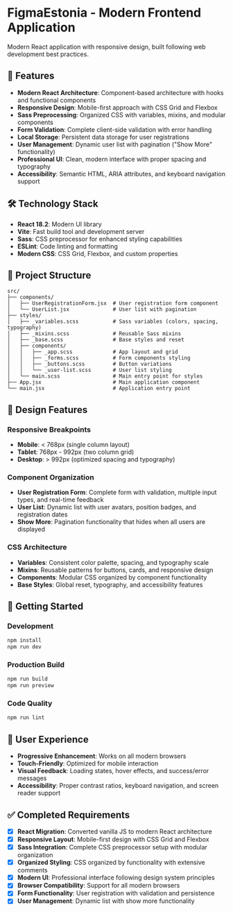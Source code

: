 # FigmaEstonia - Modern Frontend Application

Modern React application with responsive design, built following web development best practices.

## 🚀 Features

- **Modern React Architecture**: Component-based architecture with hooks and functional components
- **Responsive Design**: Mobile-first approach with CSS Grid and Flexbox
- **Sass Preprocessing**: Organized CSS with variables, mixins, and modular components
- **Form Validation**: Complete client-side validation with error handling
- **Local Storage**: Persistent data storage for user registrations
- **User Management**: Dynamic user list with pagination ("Show More" functionality)
- **Professional UI**: Clean, modern interface with proper spacing and typography
- **Accessibility**: Semantic HTML, ARIA attributes, and keyboard navigation support

## 🛠 Technology Stack

- **React 18.2**: Modern UI library
- **Vite**: Fast build tool and development server
- **Sass**: CSS preprocessor for enhanced styling capabilities
- **ESLint**: Code linting and formatting
- **Modern CSS**: CSS Grid, Flexbox, and custom properties

## 📁 Project Structure

```
src/
├── components/
│   ├── UserRegistrationForm.jsx  # User registration form component
│   └── UserList.jsx              # User list with pagination
├── styles/
│   ├── _variables.scss           # Sass variables (colors, spacing, typography)
│   ├── _mixins.scss              # Reusable Sass mixins
│   ├── _base.scss                # Base styles and reset
│   ├── components/
│   │   ├── _app.scss             # App layout and grid
│   │   ├── _forms.scss           # Form components styling
│   │   ├── _buttons.scss         # Button variations
│   │   └── _user-list.scss       # User list styling
│   └── main.scss                 # Main entry point for styles
├── App.jsx                       # Main application component
└── main.jsx                      # Application entry point
```

## 🎨 Design Features

### Responsive Breakpoints
- **Mobile**: < 768px (single column layout)
- **Tablet**: 768px - 992px (two column grid)
- **Desktop**: > 992px (optimized spacing and typography)

### Component Organization
- **User Registration Form**: Complete form with validation, multiple input types, and real-time feedback
- **User List**: Dynamic list with user avatars, position badges, and registration dates
- **Show More**: Pagination functionality that hides when all users are displayed

### CSS Architecture
- **Variables**: Consistent color palette, spacing, and typography scale
- **Mixins**: Reusable patterns for buttons, cards, and responsive design
- **Components**: Modular CSS organized by component functionality
- **Base Styles**: Global reset, typography, and accessibility features

## 🚦 Getting Started

### Development
```bash
npm install
npm run dev
```

### Production Build
```bash
npm run build
npm run preview
```

### Code Quality
```bash
npm run lint
```

## 📱 User Experience

- **Progressive Enhancement**: Works on all modern browsers
- **Touch-Friendly**: Optimized for mobile interaction
- **Visual Feedback**: Loading states, hover effects, and success/error messages
- **Accessibility**: Proper contrast ratios, keyboard navigation, and screen reader support

## ✅ Completed Requirements

- [x] **React Migration**: Converted vanilla JS to modern React architecture
- [x] **Responsive Layout**: Mobile-first design with CSS Grid and Flexbox
- [x] **Sass Integration**: Complete CSS preprocessor setup with modular organization
- [x] **Organized Styling**: CSS organized by functionality with extensive comments
- [x] **Modern UI**: Professional interface following design system principles
- [x] **Browser Compatibility**: Support for all modern browsers
- [x] **Form Functionality**: User registration with validation and persistence
- [x] **User Management**: Dynamic list with show more functionality